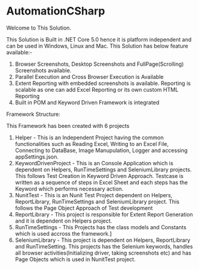 # AutomationCSharp

Welcome to This Solution. 

This Solution is Built in .NET Core 5.0 hence it is platform independent and can be used in Windows, Linux and Mac.
This Solution has below feature available:-
1. Browser Screenshots, Desktop Screenshots and FullPage(Scrolling) Screenshots available.
2. Parallel Execution and Cross Browser Execution is Available
3. Extent Reporting with embedded screenshots is available. Reporting is scalable as one can add Excel Reporting or its own custom HTML Reporting
4. Built in POM and Keyword Driven Framework is integrated




Framework Structure:

This Framework has been created with 6 projects
1. Helper - This is an Independent Project having the common functionalities such as Reading Excel, Writing to an Excel File, Connecting to DataBase, Image Manupulation, Logger and accessing appSettings.json.
2. KeywordDrivenProject - This is an Console Application which is dependent on Helpers, RunTimeSettings and SeleniumLibrary projects. This follows Test Creation in Keyword Driven Approach. Testcase is written as a sequence of steps in Excel Sheet and each steps has the Keyword which performs necessary action.
3. NunitTest - This is an Nunit Test Project dependent on Helpers, ReportLibrary, RunTimeSettings and SeleniumLibrary project. This follows the Page Object Approach of Test development
4. ReportLibrary - This project is responsible for Extent Report Generation and it is dependent on Helpers project.
5. RunTimeSettings - This Projects has the class models and Constants which is used accross the framework.]
6. SeleniumLibrary - This project is dependent on Helpers, ReportLibrary and RunTimeSetting. This projects has the Selenium keywords, handles all browser activities(Initializing driver, taking screenshots etc) and has Page Objects which is used in NunitTest project.
 
